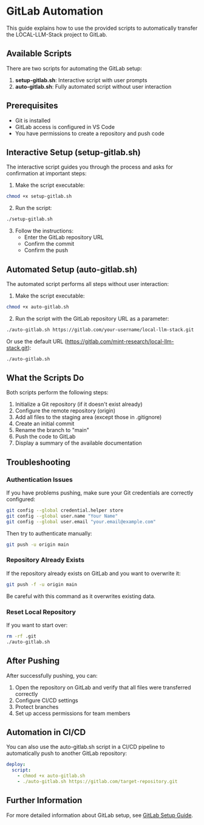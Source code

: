 # GitLab Automation

This guide explains how to use the provided scripts to automatically transfer the LOCAL-LLM-Stack project to GitLab.

## Available Scripts

There are two scripts for automating the GitLab setup:

1. **setup-gitlab.sh**: Interactive script with user prompts
2. **auto-gitlab.sh**: Fully automated script without user interaction

## Prerequisites

- Git is installed
- GitLab access is configured in VS Code
- You have permissions to create a repository and push code

## Interactive Setup (setup-gitlab.sh)

The interactive script guides you through the process and asks for confirmation at important steps:

1. Make the script executable:

```bash
chmod +x setup-gitlab.sh
```

2. Run the script:

```bash
./setup-gitlab.sh
```

3. Follow the instructions:
   - Enter the GitLab repository URL
   - Confirm the commit
   - Confirm the push

## Automated Setup (auto-gitlab.sh)

The automated script performs all steps without user interaction:

1. Make the script executable:

```bash
chmod +x auto-gitlab.sh
```

2. Run the script with the GitLab repository URL as a parameter:

```bash
./auto-gitlab.sh https://gitlab.com/your-username/local-llm-stack.git
```

Or use the default URL (https://gitlab.com/mint-research/local-llm-stack.git):

```bash
./auto-gitlab.sh
```

## What the Scripts Do

Both scripts perform the following steps:

1. Initialize a Git repository (if it doesn't exist already)
2. Configure the remote repository (origin)
3. Add all files to the staging area (except those in .gitignore)
4. Create an initial commit
5. Rename the branch to "main"
6. Push the code to GitLab
7. Display a summary of the available documentation

## Troubleshooting

### Authentication Issues

If you have problems pushing, make sure your Git credentials are correctly configured:

```bash
git config --global credential.helper store
git config --global user.name "Your Name"
git config --global user.email "your.email@example.com"
```

Then try to authenticate manually:

```bash
git push -u origin main
```

### Repository Already Exists

If the repository already exists on GitLab and you want to overwrite it:

```bash
git push -f -u origin main
```

Be careful with this command as it overwrites existing data.

### Reset Local Repository

If you want to start over:

```bash
rm -rf .git
./auto-gitlab.sh
```

## After Pushing

After successfully pushing, you can:

1. Open the repository on GitLab and verify that all files were transferred correctly
2. Configure CI/CD settings
3. Protect branches
4. Set up access permissions for team members

## Automation in CI/CD

You can also use the auto-gitlab.sh script in a CI/CD pipeline to automatically push to another GitLab repository:

```yaml
deploy:
  script:
    - chmod +x auto-gitlab.sh
    - ./auto-gitlab.sh https://gitlab.com/target-repository.git
```

## Further Information

For more detailed information about GitLab setup, see [GitLab Setup Guide](gitlab-setup.md).